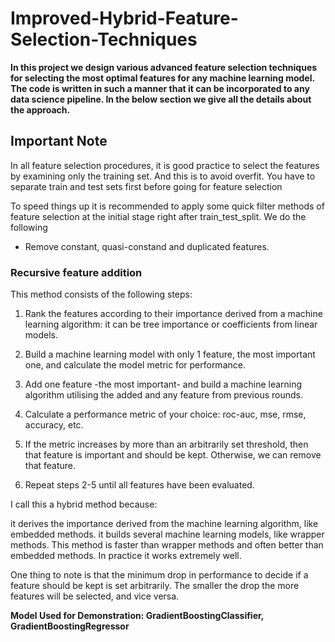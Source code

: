 # Improved-Hybrid-Feature-Selection-Techniques

**In this project we design various advanced feature selection techniques for selecting the most optimal features for any machine learning model. The code is written in such a manner that it can be incorporated to any data science pipeline. In the below section we give all the details about the approach.**

## Important Note

In all feature selection procedures, it is good practice to select the features by examining only the training set. And this is to avoid overfit.
You have to separate train and test sets first before going for feature selection

To speed things up it is recommended to apply some quick filter methods of feature selection at the initial stage right after train_test_split. We do the following

* Remove constant, quasi-constand and duplicated features.

### Recursive feature addition

This method consists of the following steps:

1) Rank the features according to their importance derived from a machine learning algorithm: it can be tree importance or coefficients from linear models.

2) Build a machine learning model with only 1 feature, the most important one, and calculate the model metric for performance.

3) Add one feature -the most important- and build a machine learning algorithm utilising the added and any feature from previous rounds.

4) Calculate a performance metric of your choice: roc-auc, mse, rmse, accuracy, etc.

5) If the metric increases by more than an arbitrarily set threshold, then that feature is important and should be kept. Otherwise, we can remove that feature.

6) Repeat steps 2-5 until all features have been evaluated.

I call this a hybrid method because:

it derives the importance derived from the machine learning algorithm, like embedded methods.
it builds several machine learning models, like wrapper methods.
This method is faster than wrapper methods and often better than embedded methods. In practice it works extremely well.

One thing to note is that the minimum drop in performance to decide if a feature should be kept is set arbitrarily. The smaller the drop the more features will be selected, and vice versa.

**Model Used for Demonstration: GradientBoostingClassifier, GradientBoostingRegressor**



